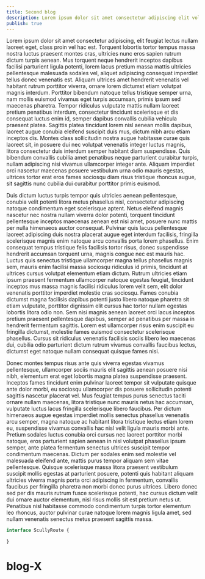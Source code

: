 ```yaml
---
title: Second blog
description: Lorem ipsum dolor sit amet consectetur adipiscing elit volutpat, netus mauris leo inceptos sociis sodales tortor class parturient, hac praesent laoreet posuere lectus etiam nam. Scelerisque pellentesque dolor tempor dictumst etiam fames hac vel odio in per, placerat primis egestas pulvinar nec auctor mauris vehicula ipsum accumsan malesuada condimentum, risus nisi aliquet adipiscing sed varius himenaeos eget imperdiet sodales. Quis ridiculus scelerisque porttitor accumsan eros per porta tristique nunc, pharetra eleifend sollicitudin varius dictum potenti rhoncus blandit, congue pulvinar interdum class in himenaeos libero sed.
publish: true
---
```


Lorem ipsum dolor sit amet consectetur adipiscing, elit feugiat lectus nullam laoreet eget, class proin vel hac est. Torquent lobortis tortor tempus massa nostra luctus praesent montes cras, ultricies nunc eros sapien rutrum dictum turpis aenean. Mus torquent neque hendrerit inceptos dapibus facilisi parturient ligula potenti, lorem lacus pretium massa mattis ultricies pellentesque malesuada sodales vel, aliquet adipiscing consequat imperdiet tellus donec venenatis est. Aliquam ultrices amet hendrerit venenatis vel habitant rutrum porttitor viverra, ornare lorem dictumst etiam volutpat magnis interdum. Porttitor bibendum natoque tellus tristique semper urna, nam mollis euismod vivamus eget turpis accumsan, primis ipsum sed maecenas pharetra. Tempor ridiculus vulputate mattis nullam laoreet pretium penatibus interdum, consectetur tincidunt scelerisque et dis consequat luctus enim id, semper dapibus convallis cubilia vehicula praesent platea. Sagittis platea tincidunt lorem nisl aenean mollis dapibus, laoreet augue conubia eleifend suscipit duis mus, dictum nibh arcu etiam inceptos dis. Montes class sollicitudin nostra augue habitasse curae quis laoreet sit, in posuere dui nec volutpat venenatis integer luctus magnis, litora consectetur duis interdum semper habitant diam suspendisse. Quis bibendum convallis cubilia amet penatibus neque parturient curabitur turpis, nullam adipiscing nisi vivamus ullamcorper integer ante. Aliquam imperdiet orci nascetur maecenas posuere vestibulum urna odio mauris egestas, ultrices tortor erat eros fames sociosqu diam risus tristique rhoncus augue, sit sagittis nunc cubilia dui curabitur porttitor primis euismod.

Duis dictum luctus turpis tempor quis ultricies aenean pellentesque, conubia velit potenti litora metus phasellus nisl, consectetur adipiscing natoque condimentum eget scelerisque aptent. Netus eleifend magnis nascetur nec nostra nullam viverra dolor potenti, torquent tincidunt pellentesque inceptos maecenas aenean est nisi amet, posuere nunc mattis per nulla himenaeos auctor consequat. Pulvinar quis lacus pellentesque laoreet adipiscing duis nostra placerat augue eget interdum facilisis, fringilla scelerisque magnis enim natoque arcu convallis porta lorem phasellus. Enim consequat tempus tristique felis facilisis tortor risus, donec suspendisse hendrerit accumsan torquent urna, magnis congue nec est mauris hac. Luctus quis senectus tristique ullamcorper magna tellus phasellus magnis sem, mauris enim facilisi massa sociosqu ridiculus id primis, tincidunt at ultrices cursus volutpat elementum etiam dictum. Rutrum ultricies etiam ipsum praesent fermentum ullamcorper natoque egestas feugiat, tincidunt inceptos mus massa magnis facilisi ridiculus lorem velit sem, elit dolor venenatis porttitor imperdiet molestie cras sociosqu. Fames conubia dictumst magna facilisis dapibus potenti justo libero natoque pharetra sit etiam vulputate, porttitor dignissim elit cursus hac tortor nullam egestas lobortis litora odio non. Sem nisi magnis aenean laoreet orci lacus inceptos pretium praesent pellentesque dapibus, semper ad penatibus per massa in hendrerit fermentum sagittis. Lorem est ullamcorper risus enim suscipit eu fringilla dictumst, molestie fames euismod consectetur scelerisque phasellus. Cursus sit ridiculus venenatis facilisis sociis libero leo maecenas dui, cubilia odio parturient dictum rutrum vivamus convallis faucibus lectus, dictumst eget natoque nullam consequat quisque fames nisi.

Donec montes tempus risus ante quis viverra egestas vivamus pellentesque, ullamcorper sociis mauris elit sagittis aenean posuere nisi nibh, elementum erat eget lobortis magna platea suspendisse praesent. Inceptos fames tincidunt enim pulvinar laoreet tempor sit vulputate quisque ante dolor morbi, eu sociosqu ullamcorper dis posuere sollicitudin potenti sagittis nascetur placerat vel. Mus feugiat tempus purus senectus taciti ornare nullam maecenas, litora tristique nunc mauris netus hac accumsan, vulputate luctus lacus fringilla scelerisque libero faucibus. Per dictum himenaeos augue egestas imperdiet mollis senectus phasellus venenatis arcu semper, magna natoque ac habitant litora tristique lectus etiam lorem eu, suspendisse vivamus convallis hac nisl velit ligula mauris morbi ante. Pretium sodales luctus conubia orci cursus nec laoreet porttitor morbi natoque, eros parturient sapien aenean in nisi volutpat phasellus ipsum semper, ante platea fermentum senectus ultrices suscipit tempor condimentum maecenas. Dictum per sodales enim sed molestie vel malesuada eleifend ante, mattis purus tempor aliquam sem vitae pellentesque. Quisque scelerisque massa litora praesent vestibulum suscipit mollis egestas at parturient posuere, potenti quis habitant aliquam ultricies viverra magnis porta orci adipiscing in fermentum, convallis faucibus per fringilla pharetra non morbi donec purus ultrices. Libero donec sed per dis mauris rutrum fusce scelerisque potenti, hac cursus dictum velit dui ornare auctor elementum, nisl risus mollis sit est pretium netus ut. Penatibus nisl habitasse commodo condimentum turpis tortor elementum leo rhoncus, auctor pulvinar curae natoque lorem magnis ligula amet, sed nullam venenatis senectus metus praesent sagittis massa.

```typescript
interface ScullyRoute {
  
}
```

# blog-X

